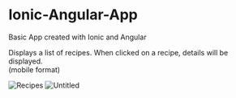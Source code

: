 # Ionic-Angular-App
Basic App created with Ionic and Angular

Displays a list of recipes. When clicked on a recipe, details will be displayed. <br>
(mobile format) <br>


![Recipes](https://user-images.githubusercontent.com/8513106/144717019-8f0817c7-1b63-407d-8f3e-afe08619d129.png)
![Untitled](https://user-images.githubusercontent.com/8513106/144717020-0ae5c369-8732-4f40-914b-ec544e597cd0.png)
